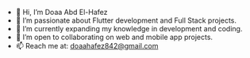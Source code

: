 - 👋 Hi, I’m Doaa Abd El-Hafez
- 👀 I’m passionate about Flutter development and Full Stack projects.
- 🌱 I’m currently expanding my knowledge in development and coding.
- 💞️ I’m open to collaborating on web and mobile app projects.
- 📫 Reach me at: doaahafez842@gmail.com
<!---
doaahafez/doaahafez is a ✨ special ✨ repository because its `README.md` (this file) appears on your GitHub profile.
You can click the Preview link to take a look at your changes.
--->
